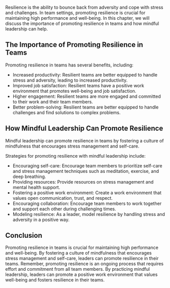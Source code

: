 
Resilience is the ability to bounce back from adversity and cope with stress and challenges. In team settings, promoting resilience is crucial for maintaining high performance and well-being. In this chapter, we will discuss the importance of promoting resilience in teams and how mindful leadership can help.

The Importance of Promoting Resilience in Teams
-----------------------------------------------

Promoting resilience in teams has several benefits, including:

* Increased productivity: Resilient teams are better equipped to handle stress and adversity, leading to increased productivity.
* Improved job satisfaction: Resilient teams have a positive work environment that promotes well-being and job satisfaction.
* Higher engagement: Resilient teams are more engaged and committed to their work and their team members.
* Better problem-solving: Resilient teams are better equipped to handle challenges and find solutions to complex problems.

How Mindful Leadership Can Promote Resilience
---------------------------------------------

Mindful leadership can promote resilience in teams by fostering a culture of mindfulness that encourages stress management and self-care.

Strategies for promoting resilience with mindful leadership include:

* Encouraging self-care: Encourage team members to prioritize self-care and stress management techniques such as meditation, exercise, and deep breathing.
* Providing resources: Provide resources on stress management and mental health support.
* Fostering a positive work environment: Create a work environment that values open communication, trust, and respect.
* Encouraging collaboration: Encourage team members to work together and support each other during challenging times.
* Modeling resilience: As a leader, model resilience by handling stress and adversity in a positive way.

Conclusion
----------

Promoting resilience in teams is crucial for maintaining high performance and well-being. By fostering a culture of mindfulness that encourages stress management and self-care, leaders can promote resilience in their teams. Remember, promoting resilience is an ongoing process that requires effort and commitment from all team members. By practicing mindful leadership, leaders can promote a positive work environment that values well-being and fosters resilience in their teams.
